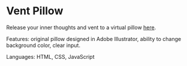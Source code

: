 # Vent Pillow

Release your inner thoughts and vent to a virtual pillow [here](https://vent-pillow.surge.sh/).

Features: original pillow designed in Adobe Illustrator, ability to change background color, clear input.

Languages: HTML, CSS, JavaScript
